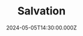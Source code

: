 ---
video:
  type: vimeo
  id: 943109444
speaker:
  permalink: bart-wilkins
  name: Bart Wilkins
title: Salvation
image: https://i.imgur.com/f9W3JKG.png
date: 2024-05-05T14:30:00.000Z
series: "life-after-life"
---